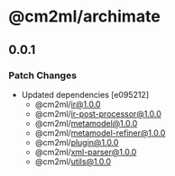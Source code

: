 # @cm2ml/archimate

## 0.0.1

### Patch Changes

- Updated dependencies [e095212]
  - @cm2ml/ir@1.0.0
  - @cm2ml/ir-post-processor@1.0.0
  - @cm2ml/metamodel@1.0.0
  - @cm2ml/metamodel-refiner@1.0.0
  - @cm2ml/plugin@1.0.0
  - @cm2ml/xml-parser@1.0.0
  - @cm2ml/utils@1.0.0
